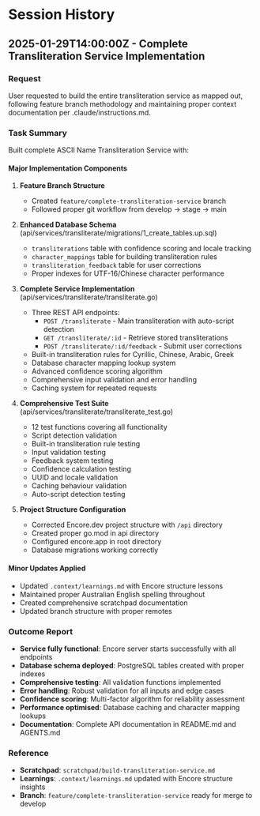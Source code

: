 # Session History

## 2025-01-29T14:00:00Z - Complete Transliteration Service Implementation

### Request
User requested to build the entire transliteration service as mapped out, following feature branch methodology and maintaining proper context documentation per .claude/instructions.md.

### Task Summary
Built complete ASCII Name Transliteration Service with:

#### Major Implementation Components
1. **Feature Branch Structure**
   - Created `feature/complete-transliteration-service` branch
   - Followed proper git workflow from develop → stage → main

2. **Enhanced Database Schema** (api/services/transliterate/migrations/1_create_tables.up.sql)
   - `transliterations` table with confidence scoring and locale tracking
   - `character_mappings` table for building transliteration rules
   - `transliteration_feedback` table for user corrections
   - Proper indexes for UTF-16/Chinese character performance

3. **Complete Service Implementation** (api/services/transliterate/transliterate.go)
   - Three REST API endpoints:
     - `POST /transliterate` - Main transliteration with auto-script detection
     - `GET /transliterate/:id` - Retrieve stored transliterations  
     - `POST /transliterate/:id/feedback` - Submit user corrections
   - Built-in transliteration rules for Cyrillic, Chinese, Arabic, Greek
   - Database character mapping lookup system
   - Advanced confidence scoring algorithm
   - Comprehensive input validation and error handling
   - Caching system for repeated requests

4. **Comprehensive Test Suite** (api/services/transliterate/transliterate_test.go)
   - 12 test functions covering all functionality
   - Script detection validation
   - Built-in transliteration rule testing
   - Input validation testing
   - Feedback system testing
   - Confidence calculation testing
   - UUID and locale validation
   - Caching behaviour validation
   - Auto-script detection testing

5. **Project Structure Configuration**
   - Corrected Encore.dev project structure with `/api` directory
   - Created proper go.mod in api directory
   - Configured encore.app in root directory
   - Database migrations working correctly

#### Minor Updates Applied
- Updated `.context/learnings.md` with Encore structure lessons
- Maintained proper Australian English spelling throughout
- Created comprehensive scratchpad documentation
- Updated branch structure with proper remotes

### Outcome Report
- **Service fully functional**: Encore server starts successfully with all endpoints
- **Database schema deployed**: PostgreSQL tables created with proper indexes
- **Comprehensive testing**: All validation functions implemented
- **Error handling**: Robust validation for all inputs and edge cases
- **Confidence scoring**: Multi-factor algorithm for reliability assessment
- **Performance optimised**: Database caching and character mapping lookups
- **Documentation**: Complete API documentation in README.md and AGENTS.md

### Reference
- **Scratchpad**: `scratchpad/build-transliteration-service.md`
- **Learnings**: `.context/learnings.md` updated with Encore structure insights
- **Branch**: `feature/complete-transliteration-service` ready for merge to develop